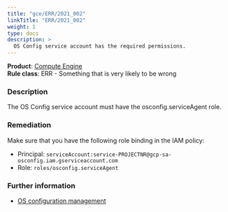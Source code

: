 ```yaml
---
title: "gce/ERR/2021_002"
linkTitle: "ERR/2021_002"
weight: 1
type: docs
description: >
  OS Config service account has the required permissions.
---
```


**Product**: [Compute Engine](https://cloud.google.com/compute)\
**Rule class**: ERR - Something that is very likely to be wrong

### Description

The OS Config service account must have the osconfig.serviceAgent role.

### Remediation

Make sure that you have the following role binding in the IAM policy:

- Principal: `serviceAccount:service-PROJECTNR@gcp-sa-osconfig.iam.gserviceaccount.com`
- Role: `roles/osconfig.serviceAgent`

### Further information

- [OS configuration
  management](https://cloud.google.com/compute/docs/os-config-management)
